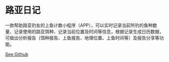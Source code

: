 路亚日记 
==========

一款帮助路亚钓友的上鱼计数小程序（APP），可以实时记录当前所钓的鱼种数量、记录使用的路亚饵种、记录当前位置及时间等信息，根据记录生成日历数据，可做出分析报告（饵种报告、上鱼报告、地理位置、上鱼时间等）及报告分享等功能。

[See Github](https://github.com/zxw5775/lureNoteApp)


